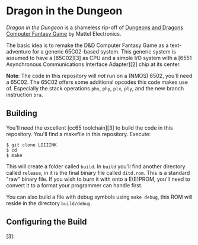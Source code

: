 # Dragon in the Dungeon
*Dragon in the Dungeon* is a shameless rip-off of [Dungeons and Dragons Computer Fantasy Game][1] by Mattel Electronics.

The basic idea is to remake the D&D Computer Fantasy Game as a text-adventure for a generic 65C02-based system. This generic system is assumed to have a [65C02][3] as CPU and a simple I/O system with a [6551 Asynchronous Communications Interface Adapter][2] chip at its center.

**Note**: The code in this repository will *not* run on a (NMOS) 6502, you'll need a 65C02. The 65C02 offers some additional opcodes this code makes use of. Especially the stack operations `phx`, `phy`, `plx`, `ply`, and the new branch instruction `bra`.

## Building
You'll need the excellent [cc65 toolchain][3] to build the code in this repository. You'll find a makefile in this repository. Execute:

```
$ git clone LIIIINK
$ cd
$ make
```

This will create a folder called `build`. In `build` you'll find another directory called `release`, in it is the final binary file called `ditd.rom`. This is a standard "raw" binary file. If you wish to burn it with onto a E(E)PROM, you'll need to convert it to a format your programmer can handle first.

You can also build a file with debug symbols using `make debug`, this ROM will reside in the directory `build/debug`.

## Configuring the Build

[1]:
[2]:
[3]:
